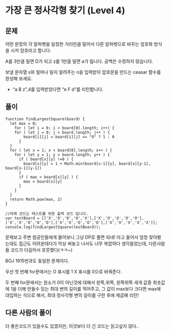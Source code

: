 # 가장 큰 정사각형 찾기 (Level 4)


## 문제
어떤 문장의 각 알파벳을 일정한 거리만큼 밀어서 다른 알파벳으로 바꾸는 암호화 방식을 시저 암호라고 합니다.

A를 3만큼 밀면 D가 되고 z를 1만큼 밀면 a가 됩니다. 공백은 수정하지 않습니다.

보낼 문자열 s와 얼마나 밀지 알려주는 n을 입력받아 암호문을 만드는 ceasar 함수를 완성해 보세요.

- “a B z”,4를 입력받았다면 “e F d”를 리턴합니다.


## 풀이

```
function findLargestSquare(board) {
  let max = 0;
	for ( let i = 0; i < board[0].length; i++) {
  	for ( let j = 0; j < board.length; j++ ) {
    	board[i][j] = board[i][j] == "O" ? 1 : 0
	  }
  }
  for ( let x = 1; x < board[0].length; x++ ) {
    for ( let y = 1; y < board.length; y++ ) {
      if ( board[x][y] !=0 ) {
    	board[x][y] = 1 + Math.min(board[x-1][y], board[x][y-1], board[x-1][y-1])
      }
      if ( max < board[x][y] ) {
        max = board[x][y]
      }
    }
  }
  return Math.pow(max, 2)
}

//아래 코드는 테스트를 위한 출력 코드 입니다.
var testBoard = [['X','O','O','O','X'],['X','O','O','O','O'],['X','X','O','O','O'],['X','X','O','O','O'],['X','X','X','X','X']];
console.log(findLargestSquare(testBoard));
```

문제보고 주변 컴공인들에게 물어보니 그냥 DP로 풀면 되네! 라고 들어서 엄청 찾아봤는데도 접근도 어려운데다가 막상 써놓고 나서도 너무 복잡하다 생각들었는데, 다른사람들 코드가 더길어서 흐뭇했다(ㅋㅋ~)

BOJ 1915번과도 동일한 문제이다.

우선 첫 번째 for문에서는  O 표시를 1 X 표시를 0으로 바꿔준다.

두 번째 for문에서는 원소가  0이 아닌것에 대해서 왼쪽,위쪽, 왼쪽위쪽 세개 값중 최솟값에 1을 더해  만들수 있는 최대 변의 길이를 적어주고, 그 값이 max보다 크다면 max에 대입하는 식으로 해서, 최대 정사각형 변의 길이를 구한 후에 제곱해 리턴!


## 다른 사람의 풀이

더 좋은코드가 있을수도 있겠지만, 이것보다 더 긴 코드는 읽고싶지 않다..